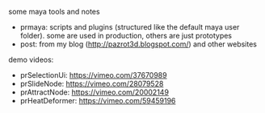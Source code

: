 some maya tools and notes

- prmaya: scripts and plugins (structured like the default maya user folder). some are used in production, others are just prototypes
- post: from my blog (http://pazrot3d.blogspot.com/) and other websites

demo videos:
- prSelectionUi: https://vimeo.com/37670989
- prSlideNode: https://vimeo.com/28079528
- prAttractNode: https://vimeo.com/20002149
- prHeatDeformer: https://vimeo.com/59459196
